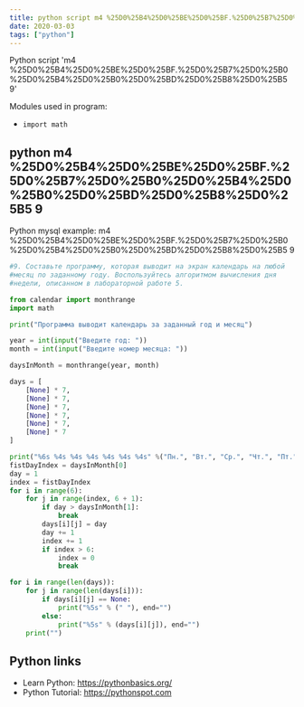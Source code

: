 ```yaml
---
title: python script m4 %25D0%25B4%25D0%25BE%25D0%25BF.%25D0%25B7%25D0%25B0%25D0%25B4%25D0%25B0%25D0%25BD%25D0%25B8%25D0%25B5 9 (snippet)
date: 2020-03-03
tags: ["python"]
---
```

Python script 'm4 %25D0%25B4%25D0%25BE%25D0%25BF.%25D0%25B7%25D0%25B0%25D0%25B4%25D0%25B0%25D0%25BD%25D0%25B8%25D0%25B5 9'


Modules used in program: 
* `import math`

## python m4 %25D0%25B4%25D0%25BE%25D0%25BF.%25D0%25B7%25D0%25B0%25D0%25B4%25D0%25B0%25D0%25BD%25D0%25B8%25D0%25B5 9

Python mysql example: m4 %25D0%25B4%25D0%25BE%25D0%25BF.%25D0%25B7%25D0%25B0%25D0%25B4%25D0%25B0%25D0%25BD%25D0%25B8%25D0%25B5 9

```python
#9. Составьте программу, которая выводит на экран календарь на любой
#месяц по заданному году. Воспользуйтесь алгоритмом вычисления дня
#недели, описанном в лабораторной работе 5.

from calendar import monthrange
import math

print("Программа выводит календарь за заданный год и месяц")

year = int(input("Введите год: "))
month = int(input("Введите номер месяца: "))

daysInMonth = monthrange(year, month)

days = [
    [None] * 7,
    [None] * 7,
    [None] * 7,
    [None] * 7,
    [None] * 7,
    [None] * 7
]

print("%6s %4s %4s %4s %4s %4s %4s" %("Пн.", "Вт.", "Ср.", "Чт.", "Пт.", "Сб.", "Вс."))
fistDayIndex = daysInMonth[0]
day = 1
index = fistDayIndex
for i in range(6):
    for j in range(index, 6 + 1):
        if day > daysInMonth[1]:
            break
        days[i][j] = day
        day += 1
        index += 1
        if index > 6:
            index = 0
            break

for i in range(len(days)):
    for j in range(len(days[i])):
        if days[i][j] == None:
            print("%5s" % (" "), end="")
        else:
            print("%5s" % (days[i][j]), end="")
    print("")

```

## Python links

- Learn Python: https://pythonbasics.org/
- Python Tutorial: https://pythonspot.com
